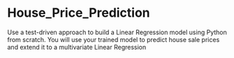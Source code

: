 # House_Price_Prediction
Use a test-driven approach to build a Linear Regression model using Python from scratch. You will use your trained model to predict house sale prices and extend it to a multivariate Linear Regression
